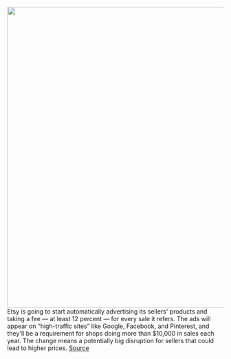 <img src='https://cdn.vox-cdn.com/thumbor/rMFqB9fLj1GaWu4kqIp3_dvbGOU=/0x0:2040x1360/1200x800/filters:focal(848x392:1174x718)/cdn.vox-cdn.com/uploads/chorus_image/image/66381564/etsy4_2040.0.0.jpg' width='700px' /><br/>
Etsy is going to start automatically advertising its sellers' products and taking a fee — at least 12 percent — for every sale it refers. The ads will appear on “high-traffic sites” like Google, Facebook, and Pinterest, and they'll be a requirement for shops doing more than $10,000 in sales each year. The change means a potentially big disruption for sellers that could lead to higher prices.
<a href='https://www.theverge.com/2020/2/26/21155193/etsy-advertising-program-angers-sellers-cut-of-sales'> Source <a/>